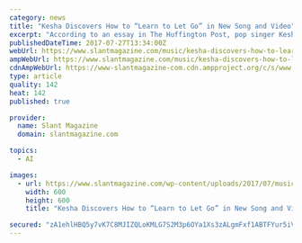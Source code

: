```yaml
---
category: news
title: "Kesha Discovers How to “Learn to Let Go” in New Song and Video"
excerpt: "According to an essay in The Huffington Post, pop singer Kesha, while writing “Learn to Let Go,” was also inspired by ... where she encounters signposts from her past—including a cleverly devised fake swimming pool—that parallel the funny, often ..."
publishedDateTime: 2017-07-27T13:34:00Z
webUrl: https://www.slantmagazine.com/music/kesha-discovers-how-to-learn-to-let-go-in-new-song-and-video/
ampWebUrl: https://www.slantmagazine.com/music/kesha-discovers-how-to-learn-to-let-go-in-new-song-and-video/amp/
cdnAmpWebUrl: https://www-slantmagazine-com.cdn.ampproject.org/c/s/www.slantmagazine.com/music/kesha-discovers-how-to-learn-to-let-go-in-new-song-and-video/amp/
type: article
quality: 142
heat: 142
published: true

provider:
  name: Slant Magazine
  domain: slantmagazine.com

topics:
  - AI

images:
  - url: https://www.slantmagazine.com/wp-content/uploads/2017/07/music_learntoletgo-600x600.jpg
    width: 600
    height: 600
    title: "Kesha Discovers How to “Learn to Let Go” in New Song and Video"

secured: "zA1ehlHBQ5y7vK7C8MJIZQLoKMLG7S2M3p6OYa1Xs3zALgmFxf1ABTFYur5iVUb11MSeYPHlrYIJmpchtJOlAToi+KMIwvaahYjel/TxyWwjBNN+vnJpIqb6SVW7tvIVQVLw2BvQrQMjiDec4Nq3uBzmI/pXaRRBVea8LYiB7IkNLtX06qbSvqNnOKofZFeA+ivE1FyvwZeVLYkLHC1+fSMlfdXzx28XxpwlV+vnsQKtiOrj9royANzL+VS4QVw5XLGBBq+4DmPCEbhGM8UbNCU4BzPrkm55ixiDMG7Rlkcxau1CuWM8UvTIMngGOPM5;SOo5cJgRje8RBK1dbP1ncQ=="
---
```


